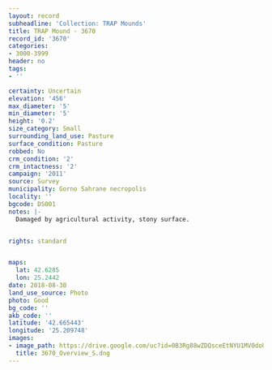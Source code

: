 ```yaml
---
layout: record
subheadline: 'Collection: TRAP Mounds'
title: TRAP Mound - 3670
record_id: '3670'
categories:
- 3000-3999
header: no
tags:
- ''

certainty: Uncertain
elevation: '456'
max_diameter: '5'
min_diameter: '5'
height: '0.2'
size_category: Small
surrounding_land_use: Pasture
surface_condition: Pasture
robbed: No
crm_condition: '2'
crm_intactness: '2'
campaign: '2011'
source: Survey
municipality: Gorno Sahrane necropolis
locality: ''
bgcode: DS001
notes: |-
  Damaged by agricultural activity, stony surface.


rights: standard


maps:
  lat: 42.6285
  lon: 25.2442
date: 2018-08-30
land_use_source: Photo
photo: Good
bg_code: ''
akb_code: ''
latitude: '42.665443'
longitude: '25.209748'
images:
- image_path: https://drive.google.com/uc?id=0B3Rg88wZDQsceEtNYU1MV0doUms
  title: 3670_Overview_S.dng
---
```

